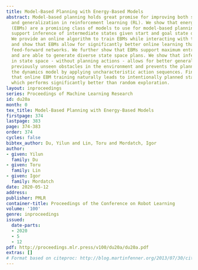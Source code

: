 ```yaml
---
title: Model-Based Planning with Energy-Based Models
abstract: Model-based planning holds great promise for improving both sample efficiency
  and generalization in reinforcement learning (RL). We show that energy-based models
  (EBMs) are a promising class of models to use for model-based planning. EBMs naturally
  support inference of intermediate states given start and goal state distributions.
  We provide an online algorithm to train EBMs while interacting with the environment,
  and show that EBMs allow for significantly better online learning than corresponding
  feed-forward networks. We further show that EBMs support maximum entropy state inference
  and are able to generate diverse state space plans. We show that inference purely
  in state space - without planning actions - allows for better generalization to
  previously unseen obstacles in the environment and prevents the planner from exploiting
  the dynamics model by applying uncharacteristic action sequences. Finally, we show
  that online EBM training naturally leads to intentionally planned state exploration
  which performs significantly better than random exploration.
layout: inproceedings
series: Proceedings of Machine Learning Research
id: du20a
month: 0
tex_title: Model-Based Planning with Energy-Based Models
firstpage: 374
lastpage: 383
page: 374-383
order: 374
cycles: false
bibtex_author: Du, Yilun and Lin, Toru and Mordatch, Igor
author:
- given: Yilun
  family: Du
- given: Toru
  family: Lin
- given: Igor
  family: Mordatch
date: 2020-05-12
address: 
publisher: PMLR
container-title: Proceedings of the Conference on Robot Learning
volume: '100'
genre: inproceedings
issued:
  date-parts:
  - 2020
  - 5
  - 12
pdf: http://proceedings.mlr.press/v100/du20a/du20a.pdf
extras: []
# Format based on citeproc: http://blog.martinfenner.org/2013/07/30/citeproc-yaml-for-bibliographies/
---
```

